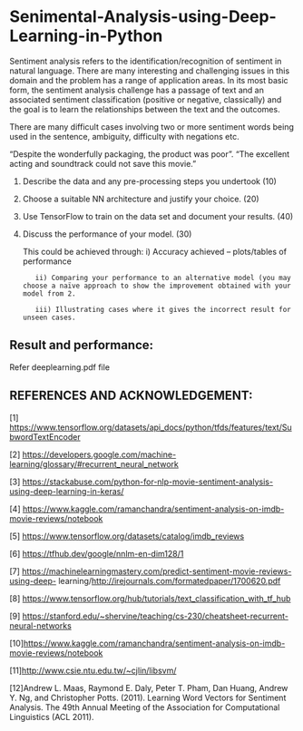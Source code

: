 # Senimental-Analysis-using-Deep-Learning-in-Python
Sentiment analysis refers to the identification/recognition of sentiment in natural language. There are many interesting and challenging issues in this domain and the problem has a range of application areas. In its most basic form, the sentiment analysis challenge has a passage of text and an associated sentiment classification (positive or negative, classically) and the goal is to learn the relationships between the text and the outcomes. 

There are many difficult cases involving two or more sentiment words being used in the sentence, ambiguity, difficulty with negations etc.

“Despite the wonderfully packaging, the product was poor”.
“The excellent acting and soundtrack could not save this movie.”



1. Describe the data and any pre-processing steps you undertook (10)
2. Choose a suitable NN architecture and justify your choice. (20)
3. Use TensorFlow to train on the data set and document your results. (40)
4. Discuss the performance of your model. (30)

    This could be achieved through:
          i) Accuracy achieved – plots/tables of performance
          
          ii) Comparing your performance to an alternative model (you may choose a naïve approach to show the improvement obtained with your model from 2. 
          
          iii) Illustrating cases where it gives the incorrect result for unseen cases. 
## Result and performance:
Refer deeplearning.pdf file

## REFERENCES AND ACKNOWLEDGEMENT:

[1] https://www.tensorflow.org/datasets/api_docs/python/tfds/features/text/SubwordTextEncoder

[2] https://developers.google.com/machine-learning/glossary/#recurrent_neural_network

[3] https://stackabuse.com/python-for-nlp-movie-sentiment-analysis-using-deep-learning-in-keras/

[4] https://www.kaggle.com/ramanchandra/sentiment-analysis-on-imdb-movie-reviews/notebook

[5] https://www.tensorflow.org/datasets/catalog/imdb_reviews

[6] https://tfhub.dev/google/nnlm-en-dim128/1

[7] https://machinelearningmastery.com/predict-sentiment-movie-reviews-using-deep-
learning/http://irejournals.com/formatedpaper/1700620.pdf

[8] https://www.tensorflow.org/hub/tutorials/text_classification_with_tf_hub

[9] https://stanford.edu/~shervine/teaching/cs-230/cheatsheet-recurrent-neural-networks

[10]https://www.kaggle.com/ramanchandra/sentiment-analysis-on-imdb-movie-reviews/notebook

[11]http://www.csie.ntu.edu.tw/~cjlin/libsvm/

[12]Andrew L. Maas, Raymond E. Daly, Peter T. Pham, Dan Huang, Andrew Y. Ng, and Christopher Potts. (2011). Learning Word Vectors for 
Sentiment Analysis. The 49th Annual Meeting of the Association for Computational Linguistics (ACL 2011).
